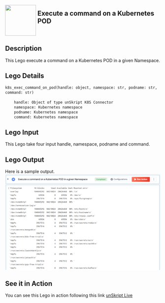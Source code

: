 [<img align="left" src="https://unskript.com/assets/favicon.png" width="100" height="100" style="padding-right: 5px">](https://unskript.com/assets/favicon.png) 
<h2>Execute a command on a Kubernetes POD</h2>

<br>

## Description
This Lego execute a command on a Kubernetes POD in a given Namespace.


## Lego Details

    k8s_exec_command_on_pod(handle: object, namespace: str, podname: str, command: str)

        handle: Object of type unSkript K8S Connector
        namespace: Kubernetes namespace
        podname: Kubernetes namespace
        command: Kubernetes namespace

## Lego Input
This Lego take four input handle, namespace, podname and command.

## Lego Output
Here is a sample output.
<img src="./1.png">

## See it in Action

You can see this Lego in action following this link [unSkript Live](https://us.app.unskript.io)